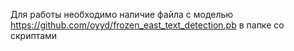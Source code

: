  Для работы необходимо наличие файла с моделью https://github.com/oyyd/frozen_east_text_detection.pb в папке со скриптами
